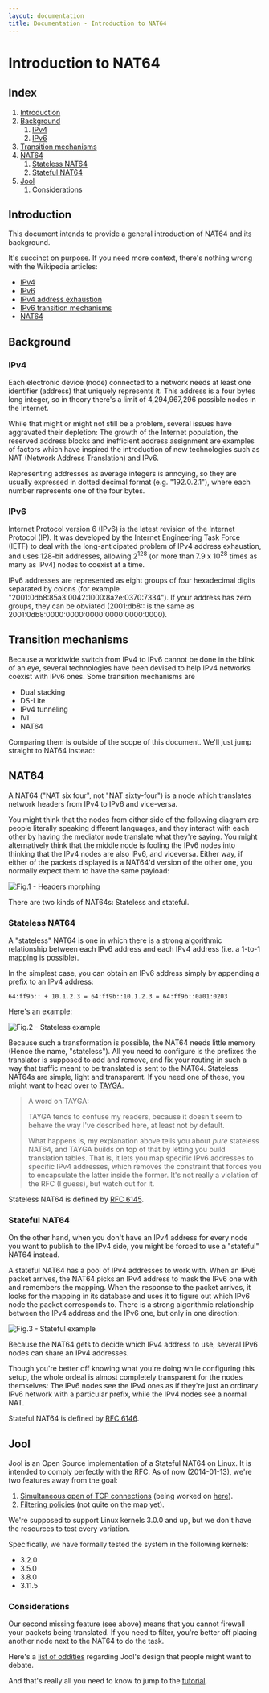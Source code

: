 ```yaml
---
layout: documentation
title: Documentation - Introduction to NAT64
---
```


# Introduction to NAT64

## Index

1. [Introduction](#introduction)
2. [Background](#background)
   1. [IPv4](#ipv4)
   2. [IPv6](#ipv6)
3. [Transition mechanisms](#transition-mechanisms)
4. [NAT64](#nat64)
   1. [Stateless NAT64](#stateless-nat64)
   2. [Stateful NAT64](#stateful-nat64)
5. [Jool](#jool)
   1. [Considerations](#considerations)

## Introduction

This document intends to provide a general introduction of NAT64 and its background.

It's succinct on purpose. If you need more context, there's nothing wrong with the Wikipedia articles:

* <a href="http://en.wikipedia.org/wiki/IPv4" target="_blank">IPv4</a>
* <a href="http://en.wikipedia.org/wiki/IPv6" target="_blank">IPv6</a>
* <a href="http://en.wikipedia.org/wiki/IPv4_address_exhaustion" target="_blank">IPv4 address exhaustion</a>
* <a href="http://en.wikipedia.org/wiki/IPv6_transition_mechanisms" target="_blank">IPv6 transition mechanisms</a>
* <a href="http://en.wikipedia.org/wiki/NAT64" target="_blank">NAT64</a>

## Background

### IPv4

Each electronic device (node) connected to a network needs at least one identifier (address) that uniquely represents it. This address is a four bytes long integer, so in theory there's a limit of 4,294,967,296 possible nodes in the Internet.

While that might or might not still be a problem, several issues have aggravated their depletion: The growth of the Internet population, the reserved address blocks and inefficient address assignment are examples of factors which have inspired the introduction of new technologies such as NAT (Network Address Translation) and IPv6.

Representing addresses as average integers is annoying, so they are usually expressed in dotted decimal format (e.g. "192.0.2.1"), where each number represents one of the four bytes.

### IPv6

Internet Protocol version 6 (IPv6) is the latest revision of the Internet Protocol (IP). It was developed by the Internet Engineering Task Force (IETF) to deal with the long-anticipated problem of IPv4 address exhaustion, and uses 128-bit addresses, allowing 2<sup>128</sup> (or more than 7.9 x 10<sup>28</sup> times as many as IPv4) nodes to coexist at a time.

IPv6 addresses are represented as eight groups of four hexadecimal digits separated by colons (for example "2001:0db8:85a3:0042:1000:8a2e:0370:7334"). If your address has zero groups, they can be obviated (2001:db8:: is the same as 2001:0db8:0000:0000:0000:0000:0000:0000).

## Transition mechanisms

Because a worldwide switch from IPv4 to IPv6 cannot be done in the blink of an eye, several technologies have been devised to help IPv4 networks coexist with IPv6 ones. Some transition mechanisms are

* Dual stacking
* DS-Lite
* IPv4 tunneling
* IVI
* NAT64

Comparing them is outside of the scope of this document. We'll just jump straight to NAT64 instead:

## NAT64

A NAT64 ("NAT six four", not "NAT sixty-four") is a node which translates network headers from IPv4 to IPv6 and vice-versa.

You might think that the nodes from either side of the following diagram are people literally speaking different languages, and they interact with each other by having the mediator node translate what they're saying. You might alternatively think that the middle node is fooling the IPv6 nodes into thinking that the IPv4 nodes are also IPv6, and viceversa. Either way, if either of the packets displayed is a NAT64'd version of the other one, you normally expect them to have the same payload:

![Fig.1 - Headers morphing](images/intro-nat64.svg)

There are two kinds of NAT64s: Stateless and stateful.

### Stateless NAT64

A "stateless" NAT64 is one in which there is a strong algorithmic relationship between each IPv6 address and each IPv4 address (i.e. a 1-to-1 mapping is possible).

In the simplest case, you can obtain an IPv6 address simply by appending a prefix to an IPv4 address:

	64:ff9b:: + 10.1.2.3 = 64:ff9b::10.1.2.3 = 64:ff9b::0a01:0203

Here's an example:

![Fig.2 - Stateless example](images/intro-stateless.svg)

Because such a transformation is possible, the NAT64 needs little memory (Hence the name, "stateless"). All you need to configure is the prefixes the translator is supposed to add and remove, and fix your routing in such a way that traffic meant to be translated is sent to the NAT64. Stateless NAT64s are simple, light and transparent. If you need one of these, you might want to head over to <a href="http://www.litech.org/tayga/" target="_blank">TAYGA</a>.

> A word on TAYGA:
> 
> TAYGA tends to confuse my readers, because it doesn't seem to behave the way I've described here, at least not by default.
> 
> What happens is, my explanation above tells you about _pure_ stateless NAT64, and TAYGA builds on top of that by letting you build translation tables. That is, it lets you map specific IPv6 addresses to specific IPv4 addresses, which removes the constraint that forces you to encapsulate the latter inside the former. It's not really a violation of the RFC (I guess), but watch out for it.

Stateless NAT64 is defined by <a href="http://tools.ietf.org/html/rfc6145" target="_blank">RFC 6145</a>.

### Stateful NAT64

On the other hand, when you don't have an IPv4 address for every node you want to publish to the IPv4 side, you might be forced to use a "stateful" NAT64 instead.

A stateful NAT64 has a pool of IPv4 addresses to work with. When an IPv6 packet arrives, the NAT64 picks an IPv4 address to mask the IPv6 one with and remembers the mapping. When the response to the packet arrives, it looks for the mapping in its database and uses it to figure out which IPv6 node the packet corresponds to. There is a strong algorithmic relationship between the IPv4 address and the IPv6 one, but only in one direction:

![Fig.3 - Stateful example](images/intro-stateful.svg)

Because the NAT64 gets to decide which IPv4 address to use, several IPv6 nodes can share an IPv4 addresses.

Though you're better off knowing what you're doing while configuring this setup, the whole ordeal is almost completely transparent for the nodes themselves: The IPv6 nodes see the IPv4 ones as if they're just an ordinary IPv6 network with a particular prefix, while the IPv4 nodes see a normal NAT.

Stateful NAT64 is defined by <a href="http://tools.ietf.org/html/rfc6146" target="_blank">RFC 6146</a>.

## Jool

Jool is an Open Source implementation of a Stateful NAT64 on Linux. It is intended to comply perfectly with the RFC. As of now (2014-01-13), we're two features away from the goal:

1. <a href="https://github.com/NICMx/NAT64/issues/58" target="_blank">Simultaneous open of TCP connections</a> (being worked on <a href="https://github.com/NICMx/NAT64/tree/tcp_store_packet" target="_blank">here</a>).
2. <a href="https://github.com/NICMx/NAT64/issues/41" target="_blank">Filtering policies</a> (not quite on the map yet).

We're supposed to support Linux kernels 3.0.0 and up, but we don't have the resources to test every variation.

Specifically, we have formally tested the system in the following kernels:

* 3.2.0
* 3.5.0
* 3.8.0
* 3.11.5

### Considerations

Our second missing feature (see above) means that you cannot firewall your packets being translated. If you need to filter, you're better off placing another node next to the NAT64 to do the task.

Here's a [list of oddities](quirks.html) regarding Jool's design that people might want to debate.

And that's really all you need to know to jump to the [tutorial](tutorial1.html).

